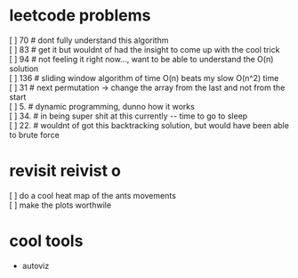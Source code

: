 # leetcode problems
[ ] 70 # dont fully understand this algorithm  
[ ] 83 # get it but wouldnt of had the insight to come up with the cool trick  
[ ] 94 # not feeling it right now..., want to be able to understand the O(n) solution  
[ ] 136 # sliding window algorithm of time O(n) beats my slow O(n^2) time  
[ ] 31 # next permutation -> change the array from the last and not from the start  
[ ] 5. # dynamic programming, dunno how it works  
[ ] 34. # in being super shit at this currently -- time to go to sleep  
[ ] 22. # wouldnt of got this backtracking solution, but would have been able to brute force  

# revisit reivist o 
[ ] do a cool heat map of the ants movements  
[ ] make the plots worthwile  

# cool tools
- autoviz